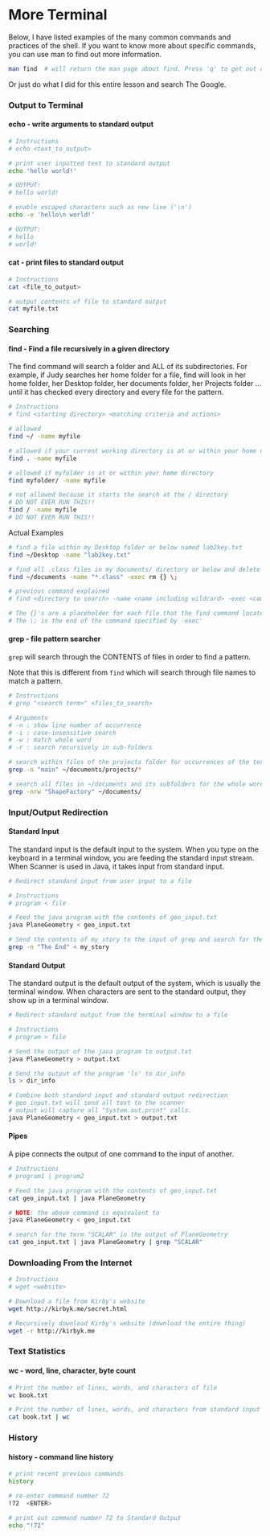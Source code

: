 # More Terminal #

Below, I have listed examples of the many common commands and practices of the
shell. If you want to know more about specific commands, you can use man to
find out more information.

```bash
man find  # will return the man page about find. Press 'q' to get out of this page
```

Or just do what I did for this entire lesson and search The Google.

### Output to Terminal ###

#### echo - write arguments to standard output ####

```bash
# Instructions
# echo <text_to_output>

# print user inputted text to standard output
echo 'hello world!'

# OUTPUT:
# hello world!

# enable escaped characters such as new line ('\n')
echo -e 'hello\n world!'

# OUTPUT:
# hello
# world!
```

#### cat - print files to standard output ####

```bash
# Instructions
cat <file_to_output>

# output contents of file to standard output
cat myfile.txt
```

### Searching ###

#### find - Find a file recursively in a given directory ####

The find command will search a folder and ALL of its subdirectories. For
example, if Judy searches her home folder for a file, find will look in her
home folder, her Desktop folder, her documents folder, her Projects folder … until it has checked every directory and every file for the
pattern.

```bash
# Instructions
# find <starting directory> <matching criteria and actions>
```

```bash
# allowed
find ~/ -name myfile

# allowed if your current working directory is at or within your home directory
find . -name myfile

# allowed if myfolder is at or within your home directory
find myfolder/ -name myfile

# not allowed because it starts the search at the / directory
# DO NOT EVER RUN THIS!!
find / -name myfile
# DO NOT EVER RUN THIS!!
```

Actual Examples

```bash
# find a file within my Desktop folder or below named lab2key.txt
find ~/Desktop -name "lab2key.txt"

# find all .class files in my documents/ directory or below and delete them
find ~/documents -name "*.class" -exec rm {} \;

# previous command explained
# find <directory to search> -name <name including wildcard> -exec <command to execute> {} \;

# The {}'s are a placeholder for each file that the find command locates
# The \; is the end of the command specified by -exec'
```

#### grep - file pattern searcher ####
`grep` will search through the CONTENTS of files in order to find a pattern.

Note that this is different from `find` which will search through file names to match a pattern.

```bash
# Instructions
# grep "<search term>" <files_to_search>

# Arguments
# -n : show line number of occurrence
# -i : case-insensitive search
# -w : match whole word  
# -r : search recursively in sub-folders

# search within files of the projects folder for occurrences of the text "main"
grep -n "main" ~/documents/projects/*

# search all files in ~/documents and its subfolders for the whole word "ShapeFactory"
grep -nrw "ShapeFactory" ~/documents/
```

### Input/Output Redirection ###
#### Standard Input ####

The standard input is the default input to the system. When you type on the
keyboard in a terminal window, you are feeding the standard input stream. When
Scanner is used in Java, it takes input from standard input.

```bash
# Redirect standard input from user input to a file

# Instructions
# program < file

# Feed the java program with the contents of geo_input.txt
java PlaneGeometry < geo_input.txt

# Send the contents of my_story to the input of grep and search for the term "The End"
grep -n "The End" < my_story
```

#### Standard Output ####

The standard output is the default output of the system, which is usually the
terminal window. When characters are sent to the standard output, they show up
in a terminal window.

```bash
# Redirect standard output from the terminal window to a file

# Instructions
# program > file

# Send the output of the java program to output.txt
java PlaneGeometry > output.txt

# Send the output of the program 'ls' to dir_info
ls > dir_info

# Combine both standard input and standard output redirection
# geo_input.txt will send all text to the scanner
# output will capture all "System.out.print" calls.
java PlaneGeometry < geo_input.txt > output.txt
```

#### Pipes ####

A pipe connects the output of one command to the input of another.

```bash
# Instructions
# program1 | program2

# Feed the java program with the contents of geo_input.txt
cat geo_input.txt | java PlaneGeometry

# NOTE: the above command is equivalent to
java PlaneGeometry < geo_input.txt

# search for the term "SCALAR" in the output of PlaneGeometry
cat geo_input.txt | java PlaneGeometry | grep "SCALAR"
```

### Downloading From the Internet ###

```bash
# Instructions
# wget <website>

# Download a file from Kirby's website
wget http://kirbyk.me/secret.html

# Recursively download Kirby's website (download the entire thing)
wget -r http://kirbyk.me
```

### Text Statistics ###
#### wc - word, line, character, byte count ####

```bash
# Print the number of lines, words, and characters of file
wc book.txt

# Print the number of lines, words, and characters from standard input
cat book.txt | wc
```

### History ###
#### history - command line history ####

```bash
# print recent previous commands
history

# re-enter command number 72
!72  <ENTER>

# print out command number 72 to Standard Output
echo "!72"
```
